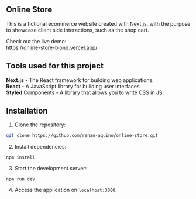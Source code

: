 ## Online Store

This is a fictional ecommerce website created with Next.js, with the purpose to showcase client side interactions, such as the shop cart.

Check out the live demo:  
https://online-store-blond.vercel.app/

## Tools used for this project

**Next.js** - The React framework for building web applications.  
**React** - A JavaScript library for building user interfaces.  
**Styled** Components - A library that allows you to write CSS in JS.

## Installation

1. Clone the repository:
  ```bash
git clone https://github.com/renan-aquino/online-store.git
```

 2. Install dependencies:
 ```shell
npm install 
```

3. Start the development server:
```shell
npm run dev
 ```

4. Access the application on `localhost:3000`.

